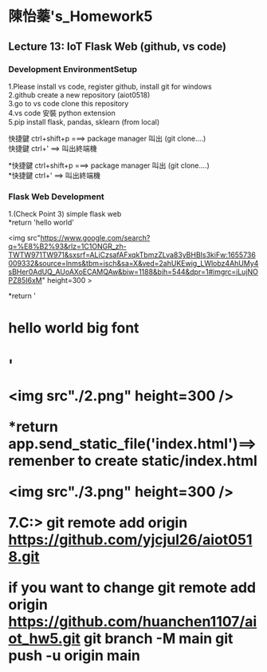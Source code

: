 # 陳怡蓁's_Homework5 
 
## Lecture 13: IoT Flask Web (github, vs code)  
### Development EnvironmentSetup   
  
   
1.Please install vs code, register github, install git for windows   
2.github create a new repository (aiot0518)      
3.go to vs code clone this repository    
4.vs code 安裝 python extension    
5.pip install flask, pandas, sklearn   (from local)

快捷鍵 ctrl+shift+p ===> package manager 叫出 (git clone....)      
快捷鍵 ctrl+' ==> 叫出終端機   



*快捷鍵 ctrl+shift+p ===> package manager 叫出 (git clone....)        
*快捷鍵 ctrl+' ==> 叫出終端機   




### Flask Web Development   
1.(Check Point 3) simple flask web   
  *return 'hello world'   

<img src"https://www.google.com/search?q=%E8%B2%93&rlz=1C1ONGR_zh-TWTW971TW971&sxsrf=ALiCzsafAFxqkTbmzZLva83yBHBIs3kiFw:1655736009332&source=lnms&tbm=isch&sa=X&ved=2ahUKEwig_LWlobz4AhUMy4sBHer0AdUQ_AUoAXoECAMQAw&biw=1188&bih=544&dpr=1#imgrc=iLujNOPZ85I6xM" height=300 >    


  *return '<h1>hello world big font<h1>'   

<img src"./2.png" height=300 />    

  *return app.send_static_file('index.html')==>remenber to create static/index.html   

<img src"./3.png" height=300 />      

7.C:> git remote add origin  https://github.com/yjcjul26/aiot0518.git    

if you want to change git remote add origin https://github.com/huanchen1107/aiot_hw5.git git branch -M main git push -u origin main    
